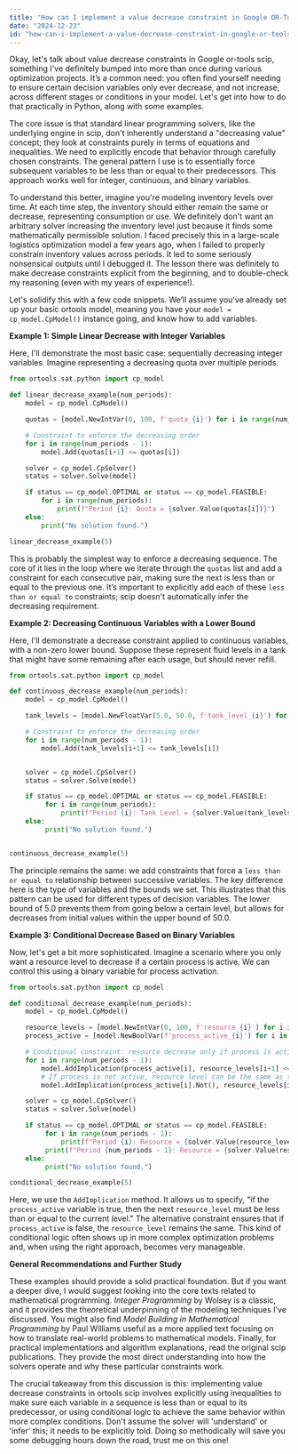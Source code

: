 ```yaml
---
title: "How can I implement a value decrease constraint in Google OR-Tools SCIP (Python)?"
date: "2024-12-23"
id: "how-can-i-implement-a-value-decrease-constraint-in-google-or-tools-scip-python"
---
```


Okay, let's talk about value decrease constraints in Google or-tools scip, something I've definitely bumped into more than once during various optimization projects. It’s a common need: you often find yourself needing to ensure certain decision variables only ever decrease, and not increase, across different stages or conditions in your model. Let's get into how to do that practically in Python, along with some examples.

The core issue is that standard linear programming solvers, like the underlying engine in scip, don't inherently understand a "decreasing value" concept; they look at constraints purely in terms of equations and inequalities. We need to explicitly encode that behavior through carefully chosen constraints. The general pattern I use is to essentially force subsequent variables to be less than or equal to their predecessors. This approach works well for integer, continuous, and binary variables.

To understand this better, imagine you're modeling inventory levels over time. At each time step, the inventory should either remain the same or decrease, representing consumption or use. We definitely don't want an arbitrary solver increasing the inventory level just because it finds some mathematically permissible solution. I faced precisely this in a large-scale logistics optimization model a few years ago, when I failed to properly constrain inventory values across periods. It led to some seriously nonsensical outputs until I debugged it. The lesson there was definitely to make decrease constraints explicit from the beginning, and to double-check my reasoning (even with my years of experience!).

Let's solidify this with a few code snippets. We’ll assume you've already set up your basic ortools model, meaning you have your `model = cp_model.CpModel()` instance going, and know how to add variables.

**Example 1: Simple Linear Decrease with Integer Variables**

Here, I'll demonstrate the most basic case: sequentially decreasing integer variables. Imagine representing a decreasing quota over multiple periods.

```python
from ortools.sat.python import cp_model

def linear_decrease_example(num_periods):
    model = cp_model.CpModel()

    quotas = [model.NewIntVar(0, 100, f'quota_{i}') for i in range(num_periods)]

    # Constraint to enforce the decreasing order
    for i in range(num_periods - 1):
        model.Add(quotas[i+1] <= quotas[i])

    solver = cp_model.CpSolver()
    status = solver.Solve(model)

    if status == cp_model.OPTIMAL or status == cp_model.FEASIBLE:
        for i in range(num_periods):
            print(f"Period {i}: Quota = {solver.Value(quotas[i])}")
    else:
        print("No solution found.")

linear_decrease_example(5)
```

This is probably the simplest way to enforce a decreasing sequence. The core of it lies in the loop where we iterate through the `quotas` list and add a constraint for each consecutive pair, making sure the next is less than or equal to the previous one. It’s important to explicitly add each of these `less than or equal to` constraints; scip doesn't automatically infer the decreasing requirement.

**Example 2: Decreasing Continuous Variables with a Lower Bound**

Here, I'll demonstrate a decrease constraint applied to continuous variables, with a non-zero lower bound. Suppose these represent fluid levels in a tank that might have some remaining after each usage, but should never refill.

```python
from ortools.sat.python import cp_model

def continuous_decrease_example(num_periods):
    model = cp_model.CpModel()

    tank_levels = [model.NewFloatVar(5.0, 50.0, f'tank_level_{i}') for i in range(num_periods)]

    # Constraint to enforce the decreasing order
    for i in range(num_periods - 1):
        model.Add(tank_levels[i+1] <= tank_levels[i])


    solver = cp_model.CpSolver()
    status = solver.Solve(model)

    if status == cp_model.OPTIMAL or status == cp_model.FEASIBLE:
         for i in range(num_periods):
             print(f"Period {i}: Tank Level = {solver.Value(tank_levels[i])}")
    else:
         print("No solution found.")


continuous_decrease_example(5)
```

The principle remains the same: we add constraints that force a `less than or equal to` relationship between successive variables. The key difference here is the type of variables and the bounds we set. This illustrates that this pattern can be used for different types of decision variables. The lower bound of 5.0 prevents them from going below a certain level, but allows for decreases from initial values within the upper bound of 50.0.

**Example 3: Conditional Decrease Based on Binary Variables**

Now, let's get a bit more sophisticated. Imagine a scenario where you only want a resource level to decrease if a certain process is active. We can control this using a binary variable for process activation.

```python
from ortools.sat.python import cp_model

def conditional_decrease_example(num_periods):
    model = cp_model.CpModel()

    resource_levels = [model.NewIntVar(0, 100, f'resource_{i}') for i in range(num_periods)]
    process_active = [model.NewBoolVar(f'process_active_{i}') for i in range(num_periods - 1)]

    # Conditional constraint: resource decrease only if process is active
    for i in range(num_periods - 1):
        model.AddImplication(process_active[i], resource_levels[i+1] <= resource_levels[i])
        # If process is not active, resource level can be the same as the previous
        model.AddImplication(process_active[i].Not(), resource_levels[i+1] == resource_levels[i])

    solver = cp_model.CpSolver()
    status = solver.Solve(model)

    if status == cp_model.OPTIMAL or status == cp_model.FEASIBLE:
         for i in range(num_periods - 1):
             print(f"Period {i}: Resource = {solver.Value(resource_levels[i])}, Process Active = {solver.Value(process_active[i])}")
         print(f"Period {num_periods - 1}: Resource = {solver.Value(resource_levels[num_periods-1])}")
    else:
         print("No solution found.")

conditional_decrease_example(5)
```

Here, we use the `AddImplication` method. It allows us to specify, "if the `process_active` variable is true, then the next `resource_level` must be less than or equal to the current level." The alternative constraint ensures that if `process_active` is false, the `resource_level` remains the same. This kind of conditional logic often shows up in more complex optimization problems and, when using the right approach, becomes very manageable.

**General Recommendations and Further Study**

These examples should provide a solid practical foundation. But if you want a deeper dive, I would suggest looking into the core texts related to mathematical programming. *Integer Programming* by Wolsey is a classic, and it provides the theoretical underpinning of the modeling techniques I’ve discussed. You might also find *Model Building in Mathematical Programming* by Paul Williams useful as a more applied text focusing on how to translate real-world problems to mathematical models. Finally, for practical implementations and algorithm explanations, read the original scip publications. They provide the most direct understanding into how the solvers operate and why these particular constraints work.

The crucial takeaway from this discussion is this: implementing value decrease constraints in ortools scip involves explicitly using inequalities to make sure each variable in a sequence is less than or equal to its predecessor, or using conditional logic to achieve the same behavior within more complex conditions. Don't assume the solver will 'understand' or 'infer' this; it needs to be explicitly told. Doing so methodically will save you some debugging hours down the road, trust me on this one!
